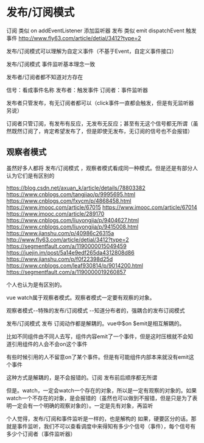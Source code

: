 # 发布/订阅模式

订阅   类似 on addEventListener 添加监听器
发布   类似 emit dispatchEvent 触发事件
http://www.fly63.com/article/detial/3412?type=2

发布/订阅模式可以理解为自定义事件（不基于Event，自定义事件接口）

发布/订阅模式  事件监听基本理念一致

发布者/订阅者都不知道对方存在

信号：看成事件名称 发布者：触发事件 订阅者：事件监听器

发布者只管发布，有无订阅者都可以（click事件一直都会触发，但是有无监听器另说）

订阅者只管订阅，有发布有反应，无发布无反应；甚至有无这个信号都无所谓（虽然既然订阅了，肯定希望发布了，但是即使无发布，无订阅的信号也不会报错）


## 观察者模式

虽然好多人都将 发布/订阅模式 ，观察者模式看成同一种模式。但是还是有部分人认为它们是有区别的

https://blog.csdn.net/axuan_k/article/details/78803382
https://www.cnblogs.com/tangjiao/p/9995695.html
https://www.cnblogs.com/fxycm/p/4868458.html
https://www.imooc.com/article/67015
https://www.imooc.com/article/67014
https://www.imooc.com/article/289170
https://www.cnblogs.com/liuyongjia/p/9404627.html
https://www.cnblogs.com/liuyongjia/p/9415008.html
https://www.jianshu.com/p/40986c26315a
http://www.fly63.com/article/detial/3412?type=2
https://segmentfault.com/a/1190000015049459
https://juejin.im/post/5a14e9edf265da4312808d86
https://www.jianshu.com/p/f0f22398d25d
https://www.cnblogs.com/leaf930814/p/9014200.html
https://segmentfault.com/a/1190000019260857

个人也认为是有区别的。

vue watch属于观察者模式。观察者模式一定要有观察的对象。

观察者模式--特殊的发布/订阅模式
         --知道分布者的，强耦合的发布订阅模式

发布/订阅模式 发布 订阅动作都是解耦的。vue中$on $emit是相互解耦的。

比如不同组件由不同人去写，组件内容emit了一个事件，但是这时压根就不会知道引用组件的人会不会on这个事件

有些时候引用的人不留意on了某个事件。但是有可能组件内部本来就没有emit这个事件

这种方式是解耦的，是不会报错的。订阅 发布前后顺序都无所谓


但是。watch，一定会watch一个存在的对象，所以是一定有观察的对象的。如果watch一个不存在的对象，是会报错的（虽然也可以做到不报错，但是只是为了表明一定会有一个明确的观察对象的）。一定是先有对象，再监听

个人觉得，发布/订阅和事件监听是一样的，也是解构的
如果，硬要区分的话。那就是事件监听，我们不可以查看调度中来得知有多少个信号（事件），每个信号有多少个订阅者（事件监听器）


